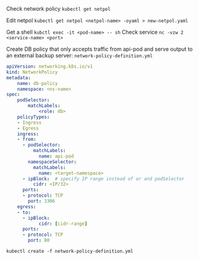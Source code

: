 Check network policy
`kubectl get netpol`

Edit netpol
`kubectl get netpol <netpol-name> -oyaml > new-netpol.yaml`

Get a shell
`kubctl exec -it <pod-name> -- sh`
Check service
`nc -vzw 2 <service-name> <port>`



Create DB policy that only accepts traffic from api-pod and serve output to an external backup server:
`network-policy-definition.yml`

```yml
apiVersion: networking.k8s.io/v1
kind: NetworkPolicy
metadata:
    name: db-policy
    namespace: <ns-name>
spec:
    podSelector:
        matchLabels:
            <role: db>
    policyTypes:
    - Ingress
    - Egress
    ingress:
    - from:
      - podSelector:
          matchLabels:
            name: api-pod
        namespaceSelector:
          matchLabels:  
            name: <target-namespace>
      - ipBlock:  # specify IP range instead of or and podSelector
          cidr: <IP/32>        
      ports:
      - protocol: TCP
        port: 3306
    egress:
    - to:
      - ipBlock:
            cidr: [cidr-range]
      ports:
      - protocol: TCP
        port: 80                  
```

`kubectl create -f network-policy-definition.yml`